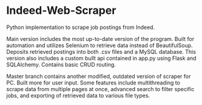 # Indeed-Web-Scraper
Python implementation to scrape job postings from Indeed. 

Main version includes the most up-to-date version of the program. Built for automation and utilizes Selenium to retrieve data instead of BeautifulSoup. Deposits retrieved postings into both .csv files and a MySQL database. 
This version also includes a custom bullt api contained in app.py using Flask and SQLAlchemy. Contains basic CRUD routing.

Master branch contains another modified, outdated version of scraper for PC. Built more for user input. Some features include multithreading to scrape data from multiple pages at once, advanced search to filter specific jobs, and exporting of retrieved data to various file types.




